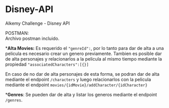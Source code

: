 # Disney-API
Alkemy Challenge - Disney API

POSTMAN:</br>
Archivo postman incluido.

***Alta Movies:** Es requerido el `"genreId":`, por lo tanto para dar de alta a
una pelicula es necesario crear un genero previamente. Tambien es posible dar de alta personajes y relacionarlos a la pelicula
al mismo tiempo mediante la propiedad `"associatedCharacters":[{}]`

En caso de no dar de alta personajes de esta forma, se podran dar de alta mediante el endpoint `/characters`
y luego relacionarlos con la pelicula
mediante el endpoint `movies/{idMovie}/addCharacter/{idCharacter}`

***Genres**: Se pueden dar de alta y listar los generos mediante el endpoint `/genres`.








